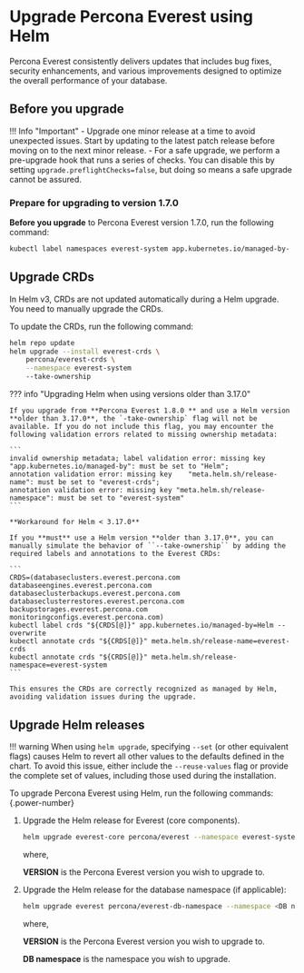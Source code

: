 # Upgrade Percona Everest using Helm

Percona Everest consistently delivers updates that includes bug fixes, security enhancements, and various improvements designed to optimize the overall performance of your database.

## Before you upgrade

!!! Info "Important"
    - Upgrade one minor release at a time to avoid unexpected issues. Start by updating to the latest patch release before moving on to the next minor release.
    - For a safe upgrade, we perform a pre-upgrade hook that runs a series of checks. You can disable this by setting `upgrade.preflightChecks=false`, but doing so means a safe upgrade cannot be assured.


### Prepare for upgrading to version 1.7.0


**Before you upgrade** to Percona Everest version 1.7.0, run the following command:

```sh
kubectl label namespaces everest-system app.kubernetes.io/managed-by-
```

## Upgrade CRDs

In Helm v3, CRDs are not updated automatically during a Helm upgrade. You need to manually upgrade the CRDs.

To update the CRDs, run the following command:

```sh
helm repo update
helm upgrade --install everest-crds \
    percona/everest-crds \
    --namespace everest-system
    --take-ownership
```

??? info "Upgrading Helm when using versions older than 3.17.0"
    
    If you upgrade from **Percona Everest 1.8.0 ** and use a Helm version **older than 3.17.0**, the `-take-ownership` flag will not be available. If you do not include this flag, you may encounter the following validation errors related to missing ownership metadata:

    ```
    invalid ownership metadata; label validation error: missing key "app.kubernetes.io/managed-by": must be set to "Helm";
    annotation validation error: missing key    "meta.helm.sh/release-name": must be set to "everest-crds";
    annotation validation error: missing key "meta.helm.sh/release-namespace": must be set to "everest-system"
    ```

    **Workaround for Helm < 3.17.0**
    
    If you **must** use a Helm version **older than 3.17.0**, you can manually simulate the behavior of ``--take-ownership`` by adding the required labels and annotations to the Everest CRDs:

    ```
    CRDS=(databaseclusters.everest.percona.com              databaseengines.everest.percona.com databaseclusterbackups.everest.percona.com databaseclusterrestores.everest.percona.com backupstorages.everest.percona.com monitoringconfigs.everest.percona.com)
    kubectl label crds "${CRDS[@]}" app.kubernetes.io/managed-by=Helm --overwrite
    kubectl annotate crds "${CRDS[@]}" meta.helm.sh/release-name=everest-crds
    kubectl annotate crds "${CRDS[@]}" meta.helm.sh/release-namespace=everest-system
    ```

    This ensures the CRDs are correctly recognized as managed by Helm, avoiding validation issues during the upgrade.

## Upgrade Helm releases

!!! warning
    When using `helm upgrade`, specifying `--set` (or other equivalent flags) causes Helm to revert all other values to the defaults defined in the chart. To avoid this issue, either include the `--reuse-values` flag or provide the complete set of values, including those used during the installation.

To upgrade Percona Everest using Helm, run the following commands:
{.power-number}

1. Upgrade the Helm release for Everest (core components).

    ```sh
    helm upgrade everest-core percona/everest --namespace everest-system --version "$VERSION"      
    ```

    where,

    **VERSION** is the Percona Everest version you wish to upgrade to.

2. Upgrade the Helm release for the database namespace (if applicable):

    ```sh
    helm upgrade everest percona/everest-db-namespace --namespace <DB namespace> --version "$VERSION"
    ```

    where,

    **VERSION** is the Percona Everest version you wish to upgrade to.

    **DB namespace** is the namespace you wish to upgrade.

